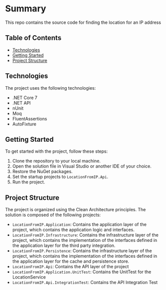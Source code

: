 # Summary
This repo contains the source code for finding the location for an IP address

## Table of Contents
- [Technologies](#technologies)
- [Getting Started](#getting-started)
- [Project Structure](#project-structure)

## Technologies
The project uses the following technologies:

- .NET Core 7
- .NET API
- nUnit
- Moq
- FluentAssertions
- AutoFixture

## Getting Started
To get started with the project, follow these steps:

1. Clone the repository to your local machine.
2. Open the solution file in Visual Studio or another IDE of your choice.
3. Restore the NuGet packages.
4. Set the startup projects to `LocationFromIP.Api`.
5. Run the project.

## Project Structure
The project is organized using the Clean Architecture principles. The solution is composed of the following projects:

- `LocationFromIP.Application`: Contains the application layer of the project, which contains the application logic and interfaces.
- `LocationFromIP.Infrastructure`: Contains the infrastructure layer of the project, which contains the implementation of the interfaces defined in the application layer for the third party integration.
- `LocationFromIP.Persistence`: Contains the infrastructure layer of the project, which contains the implementation of the interfaces defined in the application layer for the cache and persistence store.
- `LocationFromIP.Api`: Contains the API layer of the project
- `LocationFromIP.Application.UnitTest`: Contains the UnitTest for the LocationService
- `LocationFromIP.Api.IntegrationTest`: Contains the API Integration Test 